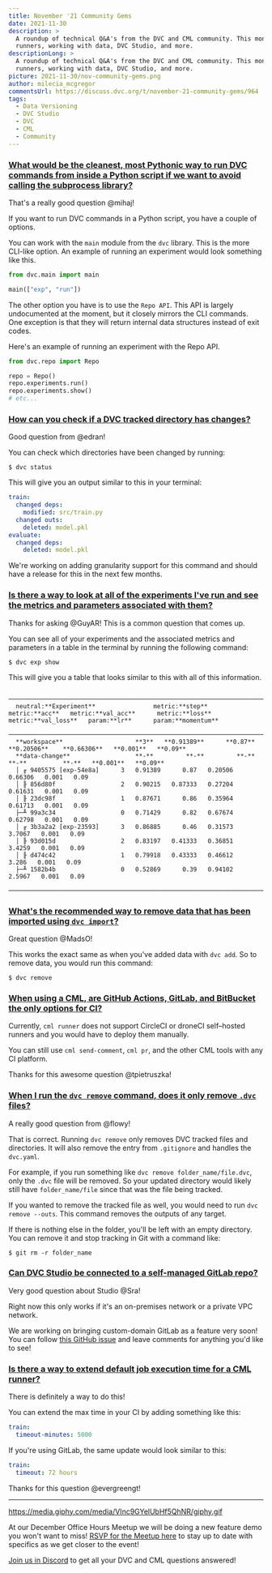 ```yaml
---
title: November '21 Community Gems
date: 2021-11-30
description: >
  A roundup of technical Q&A's from the DVC and CML community. This month: CML
  runners, working with data, DVC Studio, and more.
descriptionLong: >
  A roundup of technical Q&A's from the DVC and CML community. This month: CML
  runners, working with data, DVC Studio, and more.
picture: 2021-11-30/nov-community-gems.png
author: milecia_mcgregor
commentsUrl: https://discuss.dvc.org/t/november-21-community-gems/964
tags:
  - Data Versioning
  - DVC Studio
  - DVC
  - CML
  - Community
---
```


### [What would be the cleanest, most Pythonic way to run DVC commands from inside a Python script if we want to avoid calling the subprocess library?](https://discord.com/channels/485586884165107732/563406153334128681/895570704605528094)

That's a really good question @mihaj!

If you want to run DVC commands in a Python script, you have a couple of
options.

You can work with the `main` module from the `dvc` library. This is the more
CLI-like option. An example of running an experiment would look something like
this.

```python
from dvc.main import main

main(["exp", "run"])
```

The other option you have is to use the `Repo API`. This API is largely
undocumented at the moment, but it closely mirrors the CLI commands. One
exception is that they will return internal data structures instead of exit
codes.

Here's an example of running an experiment with the Repo API.

```python
from dvc.repo import Repo

repo = Repo()
repo.experiments.run()
repo.experiments.show()
# etc...
```

### [How can you check if a DVC tracked directory has changes?](https://discord.com/channels/485586884165107732/563406153334128681/899693929560158218)

Good question from @edran!

You can check which directories have been changed by running:

```dvc
$ dvc status
```

This will give you an output similar to this in your terminal:

```yaml
train:
  changed deps:
    modified: src/train.py
  changed outs:
    deleted: model.pkl
evaluate:
  changed deps:
    deleted: model.pkl
```

We're working on adding granularity support for this command and should have a
release for this in the next few months.

### [Is there a way to look at all of the experiments I've run and see the metrics and parameters associated with them?](https://discord.com/channels/485586884165107732/563406153334128681/900451895666155520)

Thanks for asking @GuyAR! This is a common question that comes up.

You can see all of your experiments and the associated metrics and parameters in
a table in the terminal by running the following command:

```dvc
$ dvc exp show
```

This will give you a table that looks similar to this with all of this
information.

```dvctable
 ────────────────────────────────────────────────────────────────────────────────────────────
  neutral:**Experiment**                metric:**step**       metric:**acc**   metric:**val_acc**      metric:**loss**   metric:**val_loss**   param:**lr**      param:**momentum**
 ────────────────────────────────────────────────────────────────────────────────────────────
  **workspace**                    **3**   **0.91389**      **0.87**   **0.20506**    **0.66306**   **0.001**   **0.09**
  **data-change**                  **-**         **-**         **-**         **-**          **-**   **0.001**   **0.09**
  │ ╓ 9405575 [exp-54e8a]      3   0.91389      0.87   0.20506    0.66306   0.001   0.09
  │ ╟ 856d80f                  2   0.90215   0.87333   0.27204    0.61631   0.001   0.09
  │ ╟ 23dc98f                  1   0.87671      0.86   0.35964    0.61713   0.001   0.09
  ├─╨ 99a3c34                  0   0.71429      0.82   0.67674    0.62798   0.001   0.09
  │ ╓ 3b3a2a2 [exp-23593]      3   0.86885      0.46   0.31573     3.7067   0.001   0.09
  │ ╟ 93d015d                  2   0.83197   0.41333   0.36851     3.4259   0.001   0.09
  │ ╟ d474c42                  1   0.79918   0.43333   0.46612      3.286   0.001   0.09
  ├─╨ 1582b4b                  0   0.52869      0.39   0.94102     2.5967   0.001   0.09
 ────────────────────────────────────────────────────────────────────────────────────────────
```

### [What's the recommended way to remove data that has been imported using `dvc import`?](https://discord.com/channels/485586884165107732/485596304961962003/898462029650735134)

Great question @MadsO!

This works the exact same as when you've added data with `dvc add`. So to remove
data, you would run this command:

```dvc
$ dvc remove
```

### [When using a CML, are GitHub Actions, GitLab, and BitBucket the only options for CI?](https://discord.com/channels/485586884165107732/728693131557732403/909847110306914345)

Currently, `cml runner` does not support CircleCI or droneCI self–hosted runners
and you would have to deploy them manually.

You can still use `cml send-comment`, `cml pr`, and the other CML tools with any
CI platform.

Thanks for this awesome question @tpietruszka!

### [When I run the `dvc remove` command, does it only remove `.dvc` files?](https://discord.com/channels/485586884165107732/563406153334128681/905382438786715648)

A really good question from @flowy!

That is correct. Running `dvc remove` only removes DVC tracked files and
directories. It will also remove the entry from `.gitignore` and handles the
`dvc.yaml`.

For example, if you run something like `dvc remove folder_name/file.dvc`, only
the `.dvc` file will be removed. So your updated directory would likely still
have `folder_name/file` since that was the file being tracked.

If you wanted to remove the tracked file as well, you would need to run
`dvc remove --outs`. This command removes the outputs of any target.

If there is nothing else in the folder, you'll be left with an empty directory.
You can remove it and stop tracking in Git with a command like:

```dvc
$ git rm -r folder_name
```

### [Can DVC Studio be connected to a self-managed GitLab repo?](https://discord.com/channels/485586884165107732/841856466897469441/907468264882462800)

Very good question about Studio @Sra!

Right now this only works if it's an on-premises network or a private VPC
network.

We are working on bringing custom-domain GitLab as a feature very soon! You can
follow
[this GitHub issue](https://github.com/iterative/studio-support/issues/12) and
leave comments for anything you'd like to see!

### [Is there a way to extend default job execution time for a CML runner?](https://discord.com/channels/485586884165107732/728693131557732403/904660123161600021)

There is definitely a way to do this!

You can extend the max time in your CI by adding something like this:

```yaml
train:
  timeout-minutes: 5000
```

If you're using GitLab, the same update would look similar to this:

```yaml
train:
  timeout: 72 hours
```

Thanks for this question @evergreengt!

---

https://media.giphy.com/media/VInc9GYelUbHf5QhNR/giphy.gif

At our December Office Hours Meetup we will be doing a new feature demo you
won't want to miss!
[RSVP for the Meetup here](https://www.meetup.com/DVC-Community-Virtual-Meetups/events/282064369/)
to stay up to date with specifics as we get closer to the event!

[Join us in Discord](https://discord.com/invite/dvwXA2N) to get all your DVC and
CML questions answered!
